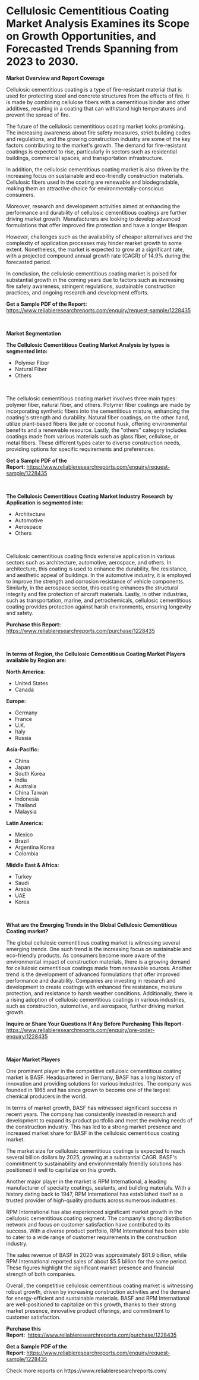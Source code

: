 <p><h1>Cellulosic Cementitious Coating Market Analysis Examines its Scope on Growth Opportunities, and Forecasted Trends Spanning from 2023 to 2030.</h1></p><p><strong>Market Overview and Report Coverage</strong></p>
<p><p>Cellulosic cementitious coating is a type of fire-resistant material that is used for protecting steel and concrete structures from the effects of fire. It is made by combining cellulose fibers with a cementitious binder and other additives, resulting in a coating that can withstand high temperatures and prevent the spread of fire.</p><p>The future of the cellulosic cementitious coating market looks promising. The increasing awareness about fire safety measures, strict building codes and regulations, and the growing construction industry are some of the key factors contributing to the market's growth. The demand for fire-resistant coatings is expected to rise, particularly in sectors such as residential buildings, commercial spaces, and transportation infrastructure.</p><p>In addition, the cellulosic cementitious coating market is also driven by the increasing focus on sustainable and eco-friendly construction materials. Cellulosic fibers used in the coating are renewable and biodegradable, making them an attractive choice for environmentally-conscious consumers.</p><p>Moreover, research and development activities aimed at enhancing the performance and durability of cellulosic cementitious coatings are further driving market growth. Manufacturers are looking to develop advanced formulations that offer improved fire protection and have a longer lifespan.</p><p>However, challenges such as the availability of cheaper alternatives and the complexity of application processes may hinder market growth to some extent. Nonetheless, the market is expected to grow at a significant rate, with a projected compound annual growth rate (CAGR) of 14.9% during the forecasted period.</p><p>In conclusion, the cellulosic cementitious coating market is poised for substantial growth in the coming years due to factors such as increasing fire safety awareness, stringent regulations, sustainable construction practices, and ongoing research and development efforts.</p></p>
<p><strong>Get a Sample PDF of the Report:</strong> <a href="https://www.reliableresearchreports.com/enquiry/request-sample/1228435">https://www.reliableresearchreports.com/enquiry/request-sample/1228435</a></p>
<p>&nbsp;</p>
<p><strong>Market Segmentation</strong></p>
<p><strong>The Cellulosic Cementitious Coating Market Analysis by types is segmented into:</strong></p>
<p><ul><li>Polymer Fiber</li><li>Natural Fiber</li><li>Others</li></ul></p>
<p>&nbsp;</p>
<p><p>The cellulosic cementitious coating market involves three main types: polymer fiber, natural fiber, and others. Polymer fiber coatings are made by incorporating synthetic fibers into the cementitious mixture, enhancing the coating's strength and durability. Natural fiber coatings, on the other hand, utilize plant-based fibers like jute or coconut husk, offering environmental benefits and a renewable resource. Lastly, the "others" category includes coatings made from various materials such as glass fiber, cellulose, or metal fibers. These different types cater to diverse construction needs, providing options for specific requirements and preferences.</p></p>
<p><strong>Get a Sample PDF of the Report:</strong>&nbsp;<a href="https://www.reliableresearchreports.com/enquiry/request-sample/1228435">https://www.reliableresearchreports.com/enquiry/request-sample/1228435</a></p>
<p>&nbsp;</p>
<p><strong>The Cellulosic Cementitious Coating Market Industry Research by Application is segmented into:</strong></p>
<p><ul><li>Architecture</li><li>Automotive</li><li>Aerospace</li><li>Others</li></ul></p>
<p>&nbsp;</p>
<p><p>Cellulosic cementitious coating finds extensive application in various sectors such as architecture, automotive, aerospace, and others. In architecture, this coating is used to enhance the durability, fire resistance, and aesthetic appeal of buildings. In the automotive industry, it is employed to improve the strength and corrosion resistance of vehicle components. Similarly, in the aerospace sector, this coating enhances the structural integrity and fire protection of aircraft materials. Lastly, in other industries, such as transportation, marine, and petrochemicals, cellulosic cementitious coating provides protection against harsh environments, ensuring longevity and safety.</p></p>
<p><strong>Purchase this Report:</strong>&nbsp; <a href="https://www.reliableresearchreports.com/purchase/1228435">https://www.reliableresearchreports.com/purchase/1228435</a></p>
<p>&nbsp;</p>
<p><strong>In terms of Region, the Cellulosic Cementitious Coating Market Players available by Region are:</strong></p>
<p>
    <p> <strong> North America: </strong>
        <ul>
            <li>United States</li>
            <li>Canada</li>
        </ul>
        </p> 
    <p> <strong> Europe: </strong>
        <ul>
            <li>Germany</li>
            <li>France</li>
            <li>U.K.</li>
            <li>Italy</li>
            <li>Russia</li>
        </ul>
        </p> 
    <p> <strong> Asia-Pacific: </strong>
        <ul>
            <li>China</li>
            <li>Japan</li>
            <li>South Korea</li>
            <li>India</li>
            <li>Australia</li>
            <li>China Taiwan</li>
            <li>Indonesia</li>
            <li>Thailand</li>
            <li>Malaysia</li>
        </ul>
        </p> 
    <p> <strong> Latin America: </strong>
        <ul>
            <li>Mexico</li>
            <li>Brazil</li>
            <li>Argentina Korea</li>
            <li>Colombia</li>
        </ul>
        </p> 
    <p> <strong> Middle East & Africa: </strong>
        <ul>
            <li>Turkey</li>
            <li>Saudi</li>
            <li>Arabia</li>
            <li>UAE</li>
            <li>Korea</li>
        </ul>
    </p>
    </p>
<p>&nbsp;</p>
<p><strong>What are the Emerging Trends in the Global Cellulosic Cementitious Coating market?</strong></p>
<p><p>The global cellulosic cementitious coating market is witnessing several emerging trends. One such trend is the increasing focus on sustainable and eco-friendly products. As consumers become more aware of the environmental impact of construction materials, there is a growing demand for cellulosic cementitious coatings made from renewable sources. Another trend is the development of advanced formulations that offer improved performance and durability. Companies are investing in research and development to create coatings with enhanced fire resistance, moisture protection, and resistance to harsh weather conditions. Additionally, there is a rising adoption of cellulosic cementitious coatings in various industries, such as construction, automotive, and aerospace, further driving market growth.</p></p>
<p><strong>Inquire or Share Your Questions If Any Before Purchasing This Report</strong>- <a href="https://www.reliableresearchreports.com/enquiry/pre-order-enquiry/1228435">https://www.reliableresearchreports.com/enquiry/pre-order-enquiry/1228435</a></p>
<p>&nbsp;</p>
<p><strong>Major Market Players</strong></p>
<p><p>One prominent player in the competitive cellulosic cementitious coating market is BASF. Headquartered in Germany, BASF has a long history of innovation and providing solutions for various industries. The company was founded in 1865 and has since grown to become one of the largest chemical producers in the world.</p><p>In terms of market growth, BASF has witnessed significant success in recent years. The company has consistently invested in research and development to expand its product portfolio and meet the evolving needs of the construction industry. This has led to a strong market presence and increased market share for BASF in the cellulosic cementitious coating market.</p><p>The market size for cellulosic cementitious coatings is expected to reach several billion dollars by 2025, growing at a substantial CAGR. BASF's commitment to sustainability and environmentally friendly solutions has positioned it well to capitalize on this growth.</p><p>Another major player in the market is RPM International, a leading manufacturer of specialty coatings, sealants, and building materials. With a history dating back to 1947, RPM International has established itself as a trusted provider of high-quality products across numerous industries.</p><p>RPM International has also experienced significant market growth in the cellulosic cementitious coating segment. The company's strong distribution network and focus on customer satisfaction have contributed to its success. With a diverse product portfolio, RPM International has been able to cater to a wide range of customer requirements in the construction industry.</p><p>The sales revenue of BASF in 2020 was approximately $61.9 billion, while RPM International reported sales of about $5.5 billion for the same period. These figures highlight the significant market presence and financial strength of both companies.</p><p>Overall, the competitive cellulosic cementitious coating market is witnessing robust growth, driven by increasing construction activities and the demand for energy-efficient and sustainable materials. BASF and RPM International are well-positioned to capitalize on this growth, thanks to their strong market presence, innovative product offerings, and commitment to customer satisfaction.</p></p>
<p><strong>Purchase this Report:</strong>&nbsp;&nbsp;<a href="https://www.reliableresearchreports.com/purchase/1228435">https://www.reliableresearchreports.com/purchase/1228435</a></p>
<p></p>
<p><strong>Get a Sample PDF of the Report:</strong>&nbsp;<a href="https://www.reliableresearchreports.com/enquiry/request-sample/1228435">https://www.reliableresearchreports.com/enquiry/request-sample/1228435</a></p>
<p>Check more reports on https://www.reliableresearchreports.com/</p>